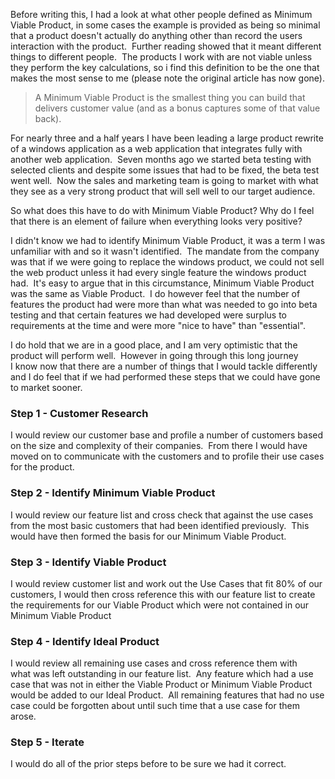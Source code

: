 Before writing this, I had a look at what other people defined as Minimum Viable Product, in some cases the example is provided as being so minimal that a product doesn't actually do anything other than record the users interaction with the product.  Further reading showed that it meant different things to different people.  The products I work with are not viable unless they perform the key calculations, so i find this definition to be the one that makes the most sense to me (please note the original article has now gone).

> A Minimum Viable Product is the smallest thing you can build that delivers customer value (and as a bonus captures some of that value back).

For nearly three and a half years I have been leading a large product rewrite of a windows application as a web application that integrates fully with another web application.  Seven months ago we started beta testing with selected clients and despite some issues that had to be fixed, the beta test went well.  Now the sales and marketing team is going to market with what they see as a very strong product that will sell well to our target audience.

So what does this have to do with Minimum Viable Product? Why do I feel that there is an element of failure when everything looks very positive?

I didn't know we had to identify Minimum Viable Product, it was a term I was unfamiliar with and so it wasn't identified.  The mandate from the company was that if we were going to replace the windows product, we could not sell the web product unless it had every single feature the windows product had.  It's easy to argue that in this circumstance, Minimum Viable Product was the same as Viable Product.  I do however feel that the number of features the product had were more than what was needed to go into beta testing and that certain features we had developed were surplus to requirements at the time and were more "nice to have" than "essential".

I do hold that we are in a good place, and I am very optimistic that the product will perform well.  However in going through this long journey I know now that there are a number of things that I would tackle differently and I do feel that if we had performed these steps that we could have gone to market sooner.

### Step 1 - Customer Research

I would review our customer base and profile a number of customers based on the size and complexity of their companies.  From there I would have moved on to communicate with the customers and to profile their use cases for the product.

### Step 2 - Identify Minimum Viable Product

I would review our feature list and cross check that against the use cases from the most basic customers that had been identified previously.  This would have then formed the basis for our Minimum Viable Product.

### Step 3 - Identify Viable Product

I would review customer list and work out the Use Cases that fit 80% of our customers, I would then cross reference this with our feature list to create the requirements for our Viable Product which were not contained in our Minimum Viable Product

### Step 4 - Identify Ideal Product

I would review all remaining use cases and cross reference them with what was left outstanding in our feature list.  Any feature which had a use case that was not in either the Viable Product or Minimum Viable Product would be added to our Ideal Product.  All remaining features that had no use case could be forgotten about until such time that a use case for them arose.

### Step 5 - Iterate

I would do all of the prior steps before to be sure we had it correct.